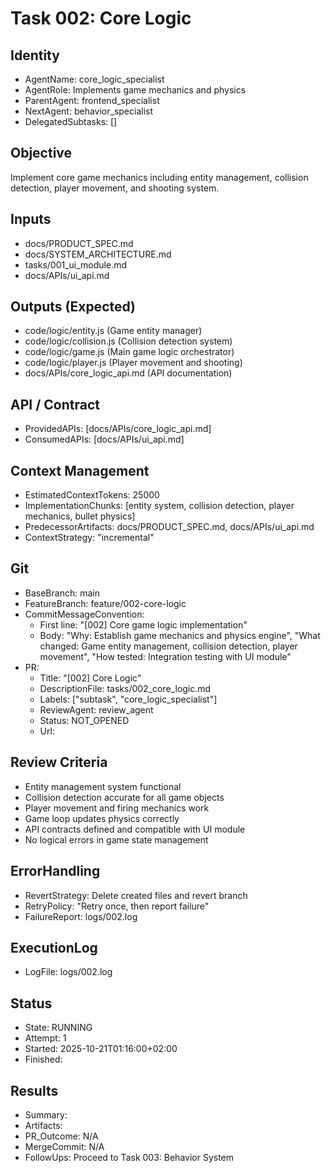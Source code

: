 # Task 002: Core Logic

## Identity
- AgentName: core_logic_specialist
- AgentRole: Implements game mechanics and physics
- ParentAgent: frontend_specialist
- NextAgent: behavior_specialist
- DelegatedSubtasks: []

## Objective
Implement core game mechanics including entity management, collision detection, player movement, and shooting system.

## Inputs
- docs/PRODUCT_SPEC.md
- docs/SYSTEM_ARCHITECTURE.md
- tasks/001_ui_module.md
- docs/APIs/ui_api.md

## Outputs (Expected)
- code/logic/entity.js (Game entity manager)
- code/logic/collision.js (Collision detection system)
- code/logic/game.js (Main game logic orchestrator)
- code/logic/player.js (Player movement and shooting)
- docs/APIs/core_logic_api.md (API documentation)

## API / Contract
- ProvidedAPIs: [docs/APIs/core_logic_api.md]
- ConsumedAPIs: [docs/APIs/ui_api.md]

## Context Management
- EstimatedContextTokens: 25000
- ImplementationChunks: [entity system, collision detection, player mechanics, bullet physics]
- PredecessorArtifacts: docs/PRODUCT_SPEC.md, docs/APIs/ui_api.md
- ContextStrategy: "incremental"

## Git
- BaseBranch: main
- FeatureBranch: feature/002-core-logic
- CommitMessageConvention:
  - First line: "[002] Core game logic implementation"
  - Body: "Why: Establish game mechanics and physics engine", "What changed: Game entity management, collision detection, player movement", "How tested: Integration testing with UI module"
- PR:
  - Title: "[002] Core Logic"
  - DescriptionFile: tasks/002_core_logic.md
  - Labels: ["subtask", "core_logic_specialist"]
  - ReviewAgent: review_agent
  - Status: NOT_OPENED
  - Url:

## Review Criteria
- Entity management system functional
- Collision detection accurate for all game objects
- Player movement and firing mechanics work
- Game loop updates physics correctly
- API contracts defined and compatible with UI module
- No logical errors in game state management

## ErrorHandling
- RevertStrategy: Delete created files and revert branch
- RetryPolicy: "Retry once, then report failure"
- FailureReport: logs/002.log

## ExecutionLog
- LogFile: logs/002.log

## Status
- State: RUNNING
- Attempt: 1
- Started: 2025-10-21T01:16:00+02:00
- Finished:

## Results
- Summary:
- Artifacts:
- PR_Outcome: N/A
- MergeCommit: N/A
- FollowUps: Proceed to Task 003: Behavior System
